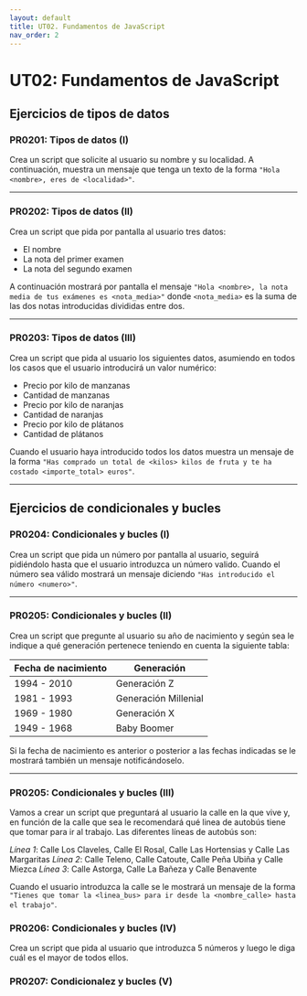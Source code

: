 ```yaml
---
layout: default
title: UT02. Fundamentos de JavaScript
nav_order: 2
---
```


# UT02: Fundamentos de JavaScript

## Ejercicios de tipos de datos

### PR0201: Tipos de datos (I)

Crea un script que solicite al usuario su nombre y su localidad. A continuación, muestra un mensaje que tenga un texto de la forma `"Hola <nombre>, eres de <localidad>"`.

---

### PR0202: Tipos de datos (II)

Crea un script que pida por pantalla al usuario tres datos:

- El nombre
- La nota del primer examen 
- La nota del segundo examen 

A continuación mostrará por pantalla el mensaje `"Hola <nombre>, la nota media de tus exámenes es <nota_media>"` donde `<nota_media>` es la suma de las dos notas introducidas divididas entre dos.

---

### PR0203: Tipos de datos (III)

Crea un script que pida al usuario los siguientes datos, asumiendo en todos los casos que el usuario introducirá un valor numérico:

- Precio por kilo de manzanas
- Cantidad de manzanas
- Precio por kilo de naranjas
- Cantidad de naranjas
- Precio por kilo de plátanos
- Cantidad de plátanos

Cuando el usuario haya introducido todos los datos muestra un mensaje de la forma `"Has comprado un total de <kilos> kilos de fruta y te ha costado <importe_total> euros"`.

---

## Ejercicios de condicionales y bucles

### PR0204: Condicionales y bucles (I)

Crea un script que pida un número por pantalla al usuario, seguirá pidiéndolo hasta que el usuario introduzca un número valido. Cuando el número sea válido mostrará un mensaje diciendo `"Has introducido el número <numero>"`.

---

### PR0205: Condicionales y bucles (II)

Crea un script que pregunte al usuario su año de nacimiento y según sea le indique a qué generación pertenece teniendo en cuenta la siguiente tabla:

| Fecha de nacimiento | Generación           |
| ------------------- | -------------------- |
| 1994 - 2010         | Generación Z         |
| 1981 - 1993         | Generación Millenial |
| 1969 - 1980         | Generación X         |
| 1949 - 1968         | Baby Boomer          |

Si la fecha de nacimiento es anterior o posterior a las fechas indicadas se le mostrará también un mensaje notificándoselo.

---

### PR0205: Condicionales y bucles (III)

Vamos a crear un script que preguntará al usuario la calle en la que vive y, en función de la calle que sea le recomendará qué linea de autobús tiene que tomar para ir al trabajo. Las diferentes líneas de autobús son:

*Línea 1*: Calle Los Claveles, Calle El Rosal, Calle Las Hortensias y Calle Las Margaritas
*Línea 2*: Calle Teleno, Calle Catoute, Calle Peña Ubiña y Calle Miezca
*Línea 3*: Calle Astorga, Calle La Bañeza y Calle Benavente

Cuando el usuario introduzca la calle se le mostrará un mensaje de la forma `"Tienes que tomar la <linea_bus> para ir desde la <nombre_calle> hasta el trabajo"`.


### PR0206: Condicionales y bucles (IV) 

Crea un script que pida al usuario que introduzca 5 números y luego le diga cuál es el mayor de todos ellos.

### PR0207: Condicionalez y bucles (V)

